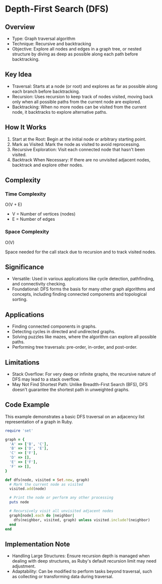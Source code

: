 # Depth-First Search (DFS)

## Overview
- Type: Graph traversal algorithm
- Technique: Recursive and backtracking
- Objective: Explore all nodes and edges in a graph tree, or nested structure by
diving as deep as possible along each path before backtracking.

## Key Idea
- Traversal: Starts at a node (or root) and explores as far as possible along each branch
before backtracking.
- Recursion: Uses recursion to keep track of nodes visited, moving back only when all
possible paths from the current node are explored.
- Backtracking: When no more nodes can be visited from the current node, it backtracks
to explore alternative paths.

## How It Works
1. Start at the Root: Begin at the initial node or arbitrary starting point.
2. Mark as Visited: Mark the node as visited to avoid reprocessing.
3. Recursive Exploration: Visit each connected node that hasn't been visited.
4. Backtrack When Necessary: If there are no unvisited adjacent nodes, backtrack and
explore other nodes.

## Complexity

### Time Complexity
O(V + E)

- V = Number of vertices (nodes)
- E = Number of edges

### Space Complexity
O(V)

Space needed for the call stack due to recursion and to track visited nodes.

## Significance
- Versatile: Used in various applications like cycle detection, pathfinding, and
connectivity checking.
- Foundational: DFS forms the basis for many other graph algorithms and concepts,
including finding connected components and topological sorting.

## Applications
- Finding connected components in graphs.
- Detecting cycles in directed and undirected graphs.
- Solving puzzles like mazes, where the algorithm can explore all possible paths.
- Performing tree traversals: pre-order, in-order, and post-order.

## Limitations
- Stack Overflow: For very deep or infinite graphs, the recursive nature of DFS may
lead to a stack overflow.
- May Not Find Shortest Path: Unlike Breadth-First Search (BFS), DFS doesn't guarantee
the shortest path in unweighted graphs.

## Code Example
This example demonstrates a basic DFS traversal on an adjacency list representation
of a graph in Ruby.
```ruby
require 'set'

graph = {
  'A' => ['B', 'C'],
  'B' => ['D', 'E'],
  'C' => ['F'],
  'D' => [],
  'E' => ['F'],
  'F' => [],
}

def dfs(node, visited = Set.new, graph)
  # Mark the current node as visited
  visited.add(node)

  # Print the node or perform any other processing
  puts node

  # Recursively visit all unvisited adjacent nodes
  graph[node].each do |neighbor|
    dfs(neighbor, visited, graph) unless visited.include?(neighbor)
  end
end
```

## Implementation Note
- Handling Large Structures: Ensure recursion depth is managed when dealing with
deep structures, as Ruby's default recursion limit may need adjustment.
- Adaptability: Can be modified to perform tasks beyond traversal, such as collecting
or transforming data during traversal.
